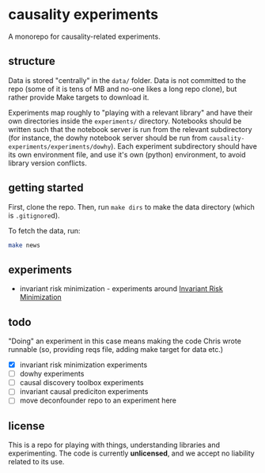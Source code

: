 # causality experiments

A monorepo for causality-related experiments.

## structure

Data is stored "centrally" in the `data/` folder.
Data is not committed to the repo (some of it is tens of MB and no-one likes a long repo clone), but rather provide Make targets to download it.

Experiments map roughly to "playing with a relevant library" and have their own directories inside the `experiments/` directory.
Notebooks should be written such that the notebook server is run from the relevant subdirectory (for instance, the dowhy notebook server should be run from `causality-experiments/experiments/dowhy`).
Each experiment subdirectory should have its own environment file, and use it's own (python) environment, to avoid library version conflicts.

## getting started

First, clone the repo.
Then, run `make dirs` to make the data directory (which is `.gitignore`d).

To fetch the data, run:
```bash
make news
```

## experiments

* invariant risk minimization - experiments around [Invariant Risk Minimization](https://arxiv.org/abs/1907.02893)

## todo

"Doing" an experiment in this case means making the code Chris wrote runnable (so, providing reqs file, adding make target for data etc.)

- [x] invariant risk minimization experiments
- [ ] dowhy experiments
- [ ] causal discovery toolbox experiments
- [ ] invariant causal prediciton experiments
- [ ] move deconfounder repo to an experiment here

## license

This is a repo for playing with things, understanding libraries and experimenting.
The code is currently **unlicensed**, and we accept no liability related to its use.